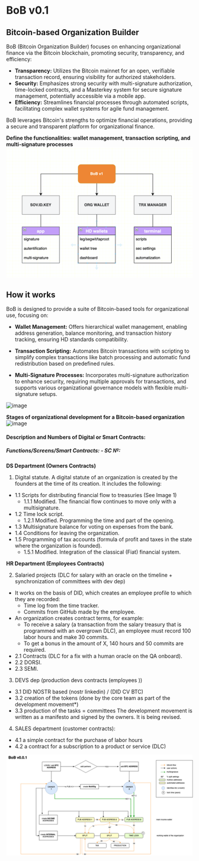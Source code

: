# BoB v0.1
## Bitcoin-based Organization Builder

BoB (Bitcoin Organization Builder) focuses on enhancing organizational finance via the Bitcoin blockchain, promoting security, transparency, and efficiency:

- **Transparency:** Utilizes the Bitcoin mainnet for an open, verifiable transaction record, ensuring visibility for authorized stakeholders.
- **Security:** Emphasizes strong security with multi-signature authorization, time-locked contracts, and a Masterkey system for secure signature management, potentially accessible via a mobile app.
- **Efficiency:** Streamlines financial processes through automated scripts, facilitating complex wallet systems for agile fund management.

BoB leverages Bitcoin's strengths to optimize financial operations, providing a secure and transparent platform for organizational finance.


**Define the functionalities: 
wallet management, transaction scripting, and multi-signature processes**
![image](https://github.com/Bitcoin-Based/bitcoin-organization-builder/blob/main/blueprints/BoB%20structure%20.png)

## How it works

BoB is designed to provide a suite of Bitcoin-based tools for organizational use, focusing on:

- **Wallet Management:** Offers hierarchical wallet management, enabling address generation, balance monitoring, and transaction history tracking, ensuring HD standards compatibility.

- **Transaction Scripting:** Automates Bitcoin transactions with scripting to simplify complex transactions like batch processing and automatic fund redistribution based on predefined rules.

- **Multi-Signature Processes:** Incorporates multi-signature authorization to enhance security, requiring multiple approvals for transactions, and supports various organizational governance models with flexible multi-signature setups.


![image](https://github.com/tetakta/tetakta/blob/90f1a13d77e2f96b5876515c11692ed8c473f947/img/bitcoin%20power.png)

**Stages of organizational development for a Bitcoin-based organization** 
![image](https://github.com/tetakta/tetakta/blob/45fd21fe5d4d2be3839eaefadbe1f09b00ad1fc5/img/Bitcoin%20based%20organization.png)


#### Description and Numbers of Digital or Smart Contracts:

##### Functions/Screens/Smart Contracts: - SC №:

**DS Department (Owners Contracts)**

1. Digital statute. A digital statute of an organization is created by the founders at the time of its creation. It includes the following:
- 1.1 Scripts for distributing financial flow to treasuries (See Image 1)
  - 1.1.1 Modified. The financial flow continues to move only with a multisignature.
- 1.2 Time lock script.
  - 1.2.1 Modified. Programming the time and part of the opening.
- 1.3 Multisignature balance for voting on expenses from the bank.
- 1.4 Conditions for leaving the organization.
- 1.5 Programming of tax accounts (formula of profit and taxes in the state where the organization is founded).
  - 1.5.1 Modified. Integration of the classical (Fiat) financial system.


**HR Department (Employees Contracts)**

2. Salaried projects (DLC for salary with an oracle on the timeline + synchronization of committees with dev dep)
- It works on the basis of DID, which creates an employee profile to which they are recorded:
   - Time log from the time tracker.
   - Commits from GitHub made by the employee.
- An organization creates contract terms, for example:
   - To receive a salary (a transaction from the salary treasury that is programmed with an overgrown DLC), an employee must record 100 labor hours and make 30 commits.
   - To get a bonus in the amount of X, 140 hours and 50 commits are required.
- 2.1 Contracts (DLC for a fix with a human oracle on the QA onboard).
- 2.2 DORSI.
- 2.3 SEMI.

3. DEVS dep (production devs contracts (employees ))
- 3.1 DID NOSTR based (nostr linkedin) / (DID CV BTC)
- 3.2 creation of the tokens (done by the core team as part of the development movement*)
- 3.3 production of the tasks = committees
The development movement is written as a manifesto and signed by the owners. It is being revised.

4. SALES department (customer contracts):
- 4.1 a simple contract for the purchase of labor hours
- 4.2 a contract for a subscription to a product or service (DLC)



![image](https://github.com/Bitcoin-Based/bitcoin-organization-builder/blob/main/mvp/BoB%20v0.0.1%20scheme.jpg)
   




